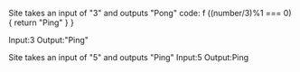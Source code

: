 Site takes an input of "3" and outputs "Pong"
code:
f ((number/3)%1 === 0) {
  return "Ping"
}
}

Input:3
Output:"Ping"

Site takes an input of "5" and outputs "Ping"
Input:5
Output:Ping

